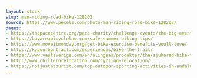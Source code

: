 ```yaml
---
layout: stock
slug: man-riding-road-bike-128202
source: https://www.pexels.com/photo/man-riding-road-bike-128202/
pages:
- https://thepacecentre.org/pace-charity/challenge-events/the-big-event/
- https://bayareabicyclelaw.com/safe-summer-biking-tips/
- https://www.moveitmonday.org/get-bike-exercise-benefits-youll-love/
- https://kybourbontrail.com/experiences/bike-the-trail/
- https://www.vastsverige.com/en/alingsas/produkter/the-sjuharad-bike-trail/
- http://www.chilternrelocation.com/cycling-relocation/
- https://notjustatourist.com/top-outdoor-sporting-activities-in-andalucia/
---
```

